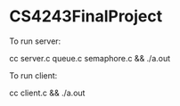# CS4243FinalProject

To run server:

cc server.c queue.c semaphore.c && ./a.out

To run client:

cc client.c && ./a.out